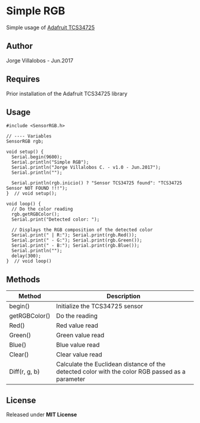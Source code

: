 # Simple RGB
Simple usage of [Adafruit TCS34725](https://www.adafruit.com/product/1334)

## Author
Jorge Villalobos - Jun.2017

## Requires
Prior installation of the Adafruit TCS34725 library

## Usage
```
#include <SensorRGB.h>

// ---- Variables
SensorRGB rgb;

void setup() {
  Serial.begin(9600);
  Serial.println("Simple RGB");
  Serial.println("Jorge Villalobos C. - v1.0 - Jun.2017");
  Serial.println("");

  Serial.println(rgb.inicio() ? "Sensor TCS34725 found": "TCS34725 Sensor NOT FOUND !!!");
}  // void setup();

void loop() {
  // Do the color reading
  rgb.getRGBColor();
  Serial.print("Detected color: ");
  
  // Displays the RGB composition of the detected color
  Serial.print(" | R:"); Serial.print(rgb.Red());
  Serial.print(" - G:"); Serial.print(rgb.Green());
  Serial.print(" - B:"); Serial.print(rgb.Blue());
  Serial.println("");
  delay(300);
}  // void loop()
```

## Methods

Method | Description
------ | -----------
begin() | Initialize the TCS34725 sensor
getRGBColor() | Do the reading
Red() | Red value read
Green() | Green value read
Blue() | Blue value read
Clear() | Clear value read
Diff(r, g, b) | Calculate the Euclidean distance of the detected color with the color RGB passed as a parameter

## License
Released under **MIT License**
